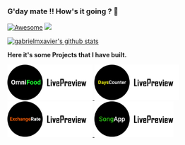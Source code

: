 

### G'day mate !! How's it going ? 👋
[![Awesome](https://awesome.re/badge.svg)](https://awesome.re)
![](https://visitor-badge.laobi.icu/badge?page_id=gabrielmxavier.gabrielmxavier)

[![gabrielmxavier's github stats](https://github-readme-stats.vercel.app/api?username=gabrielmxavier&show_icons=true&theme=highcontrast)](https://github.com/gabrielmxavier/github-readme-stats)

**Here it's some Projects that I have built.**

<a href="https://gabrielmxavier.github.io/OmniFood/">
  <img height="80" src="https://github.com/gabrielmxavier/gabrielmxavier/blob/main/src/omnifood.png"> 
<a/>
<a href="https://gabrielmxavier.github.io/DaysCounter/">
  <img height="80" src="https://github.com/gabrielmxavier/gabrielmxavier/blob/main/src/days.png"> 
<a/>
<a href="https://gabrielmxavier.github.io/Exchange-rate/">
  <img height="80" src="https://github.com/gabrielmxavier/gabrielmxavier/blob/main/src/exchangeLive.png"> 
<a/>
<a href="https://gabrielmxavier.github.io/Searching-Song-Lyrics/">
  <img height="80" src="https://github.com/gabrielmxavier/gabrielmxavier/blob/main/src/songapp.png"> 
<a/>

<br/>


<!--
**About me :hand:**

💬 I am a Navigational Officer who likes to build things in Javascript. That’s one of the reasons I have started System Analysis and Development degree at University.

🔭 I’m currently working on Mapty App Project

<br/>

**First blog post on Medium that I have written in Portuguese.**

[![Gabriel Xavier Medium](https://github-readme-medium.vercel.app/?username=gabrielxavierbonano)](https://medium.com/@gabrielxavierbonano)
-->
<!--
**gabrielmxavier/gabrielmxavier** is a ✨ _special_ ✨ repository because its `README.md` (this file) appears on your GitHub profile.

Here are some ideas to get you started:

- 🔭 I’m currently working on ...
- 🌱 I’m currently learning ...
- 👯 I’m looking to collaborate on ...
- 🤔 I’m looking for help with ...
- 💬 Ask me about ...
- 📫 How to reach me: ...
- 😄 Pronouns: ...
- ⚡ Fun fact: ...
-->
